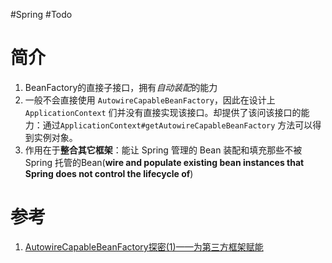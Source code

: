 #Spring  #Todo 

# 简介
1.  BeanFactory的直接子接口，拥有*自动装配*的能力
2.  一般不会直接使用 `AutowireCapableBeanFactory`，因此在设计上 `ApplicationContext` 们并没有直接实现该接口。却提供了该问该接口的能力：通过`ApplicationContext#getAutowireCapableBeanFactory` 方法可以得到实例对象。
3.  作用在于**整合其它框架**：能让 Spring 管理的 Bean 装配和填充那些不被 Spring 托管的Bean(**wire and populate existing bean instances that Spring does not control the lifecycle of**)

# 参考
1. [AutowireCapableBeanFactory探密(1)——为第三方框架赋能 ](https://www.jianshu.com/p/f9718de489f0)